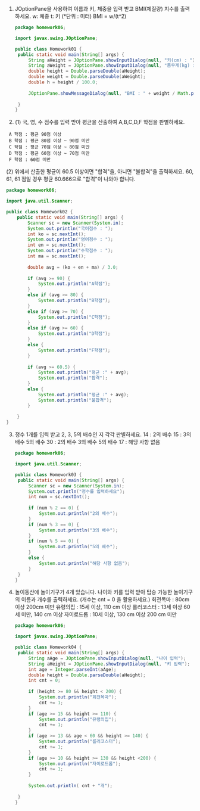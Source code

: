 1. JOptionPane을 사용하여 이름과 키, 체중을 입력 받고
   BMI(체질량) 지수를 출력하세요.
   w: 체중
   t: 키 (*단위 : 미터)
   BMI = w/(t^2) 

   ```java
   package homework06;
   
   import javax.swing.JOptionPane;
   
   public class Homework01 {
   	public static void main(String[] args) {
   		String aHeight = JOptionPane.showInputDialog(null, "키(cm) : ");
   		String aWeight = JOptionPane.showInputDialog(null, "몸무게(kg) : ");
   		double height = Double.parseDouble(aHeight);
   		double weight = Double.parseDouble(aWeight);
   		double h = height / 100.0;
   		
   		JOptionPane.showMessageDialog(null, "BMI : " + weight / Math.pow( h, 2);
   		
   	}
   }
   ```



2. (1) 국, 영, 수 점수를 입력 받아
        평균을 산출하여 A,B,C,D,F 학점을 판별하세요.

```
 A 학점 : 평균 90점 이상
 B 학점 : 평균 80점 이상 ~ 90점 미만
 C 학점 : 평균 70점 이상 ~ 80점 미만
 D 학점 : 평균 60점 이상 ~ 70점 미만
 F 학점 : 60점 미만
```

  (2) 위에서 산출한 평균이 60.5 이상이면 "합격"을, 아니면 "불합격"을 출력하세요.
     60, 61, 61 점일 경우 평균 60.666으로 "합격"이 나와야 합니다.

```java
package homework06;

import java.util.Scanner;

public class Homework02 {
	public static void main(String[] args) {
		Scanner sc = new Scanner(System.in);
		System.out.println("국어점수 : ");
		int ko = sc.nextInt();
		System.out.println("영어점수 : ");
		int en = sc.nextInt();
		System.out.println("수학점수 : ");
		int ma = sc.nextInt();
		
		double avg = (ko + en + ma) / 3.0;
		
		if (avg >= 90) {
			System.out.println("A학점");
		}
		else if (avg >= 80) {
			System.out.println("B학점");
		}
		else if (avg >= 70) {
			System.out.println("C학점");
		}
		else if (avg >= 60) {
			System.out.println("D학점");
		}
		else {
			System.out.println("F학점");
		}
		
		if (avg >= 60.5) {
			System.out.println("평균 :" + avg);
			System.out.println("합격");
		}
		else {
			System.out.println("평균 :" + avg);
			System.out.println("불합격");
		}
		
	}
}
```





3. 정수 1개를 입력 받고 2, 3, 5의 배수인 지 각각 판별하세요.
       14 : 2의 배수
       15 : 3의 배수 5의 배수
       30 : 2의 배수 3의 배수 5의 배수
       17 : 해당 사항 없음

   ```java
   package homework06;
   
   import java.util.Scanner;
   
   public class Homework03 {
   	public static void main(String[] args) {
   		Scanner sc = new Scanner(System.in);
   		System.out.println("정수를 입력하세요");
   		int num = sc.nextInt();
   		
   		if (num % 2 == 0) { 
   			System.out.println("2의 배수");
   		}
   		if (num % 3 == 0) { 
   			System.out.println("3의 배수");
   		}
   		if (num % 5 == 0) { 
   			System.out.println("5의 배수");
   		}
   		else {
   			System.out.println("해당 사항 없음");
   		}
   	}
   }
   
   ```



4. 놀이동산에 놀이기구가 4개 있습니다.
       나이와 키를 입력 받아 탑승 가능한 놀이기구의 이름과 개수를 출력하세요.
       (개수는 cnt = 0 을 활용하세요.)
        회전목마 : 80cm 이상 200cm 미만
        유령의집 : 15세 이상, 110 cm 이상
        롤러코스터 : 13세 이상 60세 미만, 140 cm 이상
        자이로드롭 : 10세 이상, 130 cm 이상 200 cm 미만

   ```java
   package homework06;
   
   import javax.swing.JOptionPane;
   
   public class Homework04 {
   	public static void main(String[] args) {
   		String aAge = JOptionPane.showInputDialog(null, "나이 입력");
   		String aHeight = JOptionPane.showInputDialog(null, "키 입력");
   		int age = Integer.parseInt(aAge);
   		double height = Double.parseDouble(aHeight);
   		int cnt = 0;
   		
   		if (height >= 80 && height < 200) {
   			System.out.println("회전목마");
   			cnt += 1;
   		}
   		if (age >= 15 && height >= 110) {
   			System.out.println("유령의집");
   			cnt += 1;
   		}
   		if (age >= 13 && age < 60 && height >= 140) {
   			System.out.println("롤러코스터");
   			cnt += 1;
   		}
   		if (age >= 10 && height >= 130 && height <200) {
   			System.out.println("자이로드롭");
   			cnt += 1;
   		}
   		
   		System.out.println( cnt + "개");
   		
   	}
   }
   ```

   
